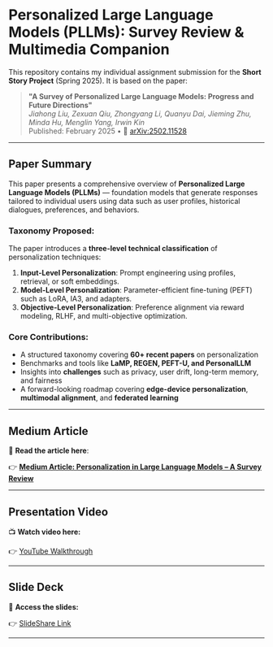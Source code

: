 #  Personalized Large Language Models (PLLMs): Survey Review & Multimedia Companion

This repository contains my individual assignment submission for the **Short Story Project** (Spring 2025). It is based on the paper:

> **"A Survey of Personalized Large Language Models: Progress and Future Directions"**  
> *Jiahong Liu, Zexuan Qiu, Zhongyang Li, Quanyu Dai, Jieming Zhu, Minda Hu, Menglin Yang, Irwin Kin*  
> Published: February 2025 • 🔗 [arXiv:2502.11528](https://arxiv.org/abs/2502.11528)

---

## Paper Summary

This paper presents a comprehensive overview of **Personalized Large Language Models (PLLMs)** — foundation models that generate responses tailored to individual users using data such as user profiles, historical dialogues, preferences, and behaviors.

### Taxonomy Proposed:
The paper introduces a **three-level technical classification** of personalization techniques:

1. **Input-Level Personalization**: Prompt engineering using profiles, retrieval, or soft embeddings.
2. **Model-Level Personalization**: Parameter-efficient fine-tuning (PEFT) such as LoRA, IA3, and adapters.
3. **Objective-Level Personalization**: Preference alignment via reward modeling, RLHF, and multi-objective optimization.

### Core Contributions:
- A structured taxonomy covering **60+ recent papers** on personalization
- Benchmarks and tools like **LaMP, REGEN, PEFT-U, and PersonalLLM**
- Insights into **challenges** such as privacy, user drift, long-term memory, and fairness
- A forward-looking roadmap covering **edge-device personalization**, **multimodal alignment**, and **federated learning**

---

## Medium Article

📖 **Read the article here**:  

👉 [**Medium Article: Personalization in Large Language Models – A Survey Review**](https://medium.com/@rutujabhaskarrao.patil/personalized-large-language-models-a-new-horizon-for-human-ai-interaction-c8938794cbde)  

---

## Presentation Video

📺 **Watch video here:** 

👉 [YouTube Walkthrough](https://youtu.be/your-video-link)  

---

## Slide Deck

📑 **Access the slides:** 

👉 [SlideShare Link](https://www.slideshare.net/slideshow/a-survey-of-personalized-large-language-models-pptx/278820883)  

---
